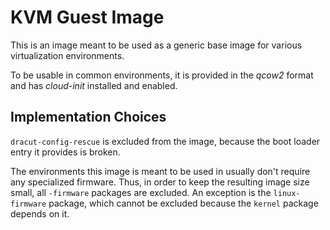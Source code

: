 # KVM Guest Image

This is an image meant to be used as a generic base image for various
virtualization environments.

To be usable in common environments, it is provided in the *qcow2* format and
has *cloud-init* installed and enabled.


## Implementation Choices

`dracut-config-rescue` is excluded from the image, because the boot loader
entry it provides is broken.

The environments this image is meant to be used in usually don't require any
specialized firmware. Thus, in order to keep the resulting image size small,
all `-firmware` packages are excluded. An exception is the `linux-firmware`
package, which cannot be excluded because the `kernel` package depends on it.
